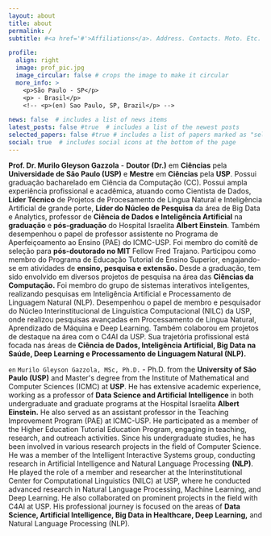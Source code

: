 ```yaml
---
layout: about
title: about
permalink: /
subtitle: #<a href='#'>Affiliations</a>. Address. Contacts. Moto. Etc.

profile:
  align: right
  image: prof_pic.jpg
  image_circular: false # crops the image to make it circular
  more_info: >
    <p>São Paulo - SP</p>
    <p> - Brasil</p>
    <!-- <p>(en) Sao Paulo, SP, Brazil</p> -->

news: false  # includes a list of news items
latest_posts: false #true  # includes a list of the newest posts
selected_papers: false #true # includes a list of papers marked as "selected={true}"
social: true  # includes social icons at the bottom of the page
---
```

**Prof. Dr. Murilo Gleyson Gazzola** - **Doutor (Dr.)** em **Ciências** pela **Universidade de São Paulo (USP)** e **Mestre** em **Ciências** pela **USP**. Possui graduação bacharelado em Ciência da Computação (CC). Possui ampla experiência profissional e acadêmica, atuando como Cientista de Dados, **Líder Técnico** de Projetos de Procesamento de Língua Natural e Inteligência Artificial de grande porte, **Líder do Núcleo de Pesquisa** da área de Big Data e Analytics, professor de **Ciência de Dados e Inteligência Artificial** na **graduação** e **pós-graduação** do Hospital Israelita **Albert Einstein**. Também desempenhou o papel de professor assistente no Programa de Aperfeiçoamento ao Ensino (PAE) do ICMC-USP. Foi membro do comitê de seleção para **pós-doutorado no MIT** Fellow Fred Trajano. Participou como membro do Programa de Educação Tutorial de Ensino Superior, engajando-se em atividades de **ensino, pesquisa e extensão.** Desde a graduação, tem sido envolvido em diversos projetos de pesquisa na área das **Ciências da Computação.** Foi membro do grupo de sistemas interativos inteligentes, realizando pesquisas em Inteligência Artificial e Processamento de Linguagem Natural (NLP). Desempenhou o papel de membro e pesquisador do Núcleo Interinstitucional de Linguística Computacional (NILC) da USP, onde realizou pesquisas avançadas em Processamento de Língua Natural, Aprendizado de Máquina e Deep Learning. Também colaborou em projetos de destaque na área com o C4AI da USP. Sua trajetória profissional está focada nas áreas de **Ciência de Dados, Inteligência Artificial, Big Data na Saúde, Deep Learning e Processamento de Linguagem Natural (NLP).**

`en` `Murilo Gleyson Gazzola, MSc, Ph.D.` - Ph.D. from the **University of São Paulo (USP)** and Master's degree from the Institute of Mathematical and Computer Sciences (ICMC) at **USP**. He has extensive academic experience, working as a professor of **Data Science and Artificial Intelligence** in both undergraduate and graduate programs at the Hospital Israelita **Albert Einstein.** He also served as an assistant professor in the Teaching Improvement Program (PAE) at ICMC-USP. He participated as a member of the Higher Education Tutorial Education Program, engaging in teaching, research, and outreach activities. Since his undergraduate studies, he has been involved in various research projects in the field of Computer Science. He was a member of the Intelligent Interactive Systems group, conducting research in Artificial Intelligence and Natural Language Processing **(NLP)**. He played the role of a member and researcher at the Interinstitutional Center for Computational Linguistics (NILC) at USP, where he conducted advanced research in Natural Language Processing, Machine Learning, and Deep Learning. He also collaborated on prominent projects in the field with C4AI at USP. His professional journey is focused on the areas of **Data Science, Artificial Intelligence, Big Data in Healthcare, Deep Learning,** and Natural Language Processing (NLP).

<!-- Prof. Dr. Murilo Gazzola . Write your biography here. Tell the world about yourself. Link to your favorite [subreddit](http://reddit.com). You can put a picture in, too. The code is already in, just name your picture `prof_pic.jpg` and put it in the `img/` folder.

Put your address / P.O. box / other info right below your picture. You can also disable any of these elements by editing `profile` property of the YAML header of your `_pages/about.md`. Edit `_bibliography/papers.bib` and Jekyll will render your [publications page](/al-folio/publications/) automatically.

Link to your social media connections, too. This theme is set up to use [Font Awesome icons](http://fortawesome.github.io/Font-Awesome/) and [Academicons](https://jpswalsh.github.io/academicons/), like the ones below. Add your Facebook, Twitter, LinkedIn, Google Scholar, or just disable all of them.
-->
